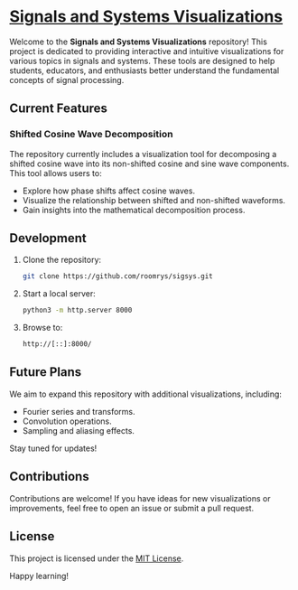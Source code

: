 # [Signals and Systems Visualizations](https://roomrys.github.io/sigsys/)

Welcome to the **Signals and Systems Visualizations** repository! This project is dedicated to providing interactive and intuitive visualizations for various topics in signals and systems. These tools are designed to help students, educators, and enthusiasts better understand the fundamental concepts of signal processing.

## Current Features

### Shifted Cosine Wave Decomposition

The repository currently includes a visualization tool for decomposing a shifted cosine wave into its non-shifted cosine and sine wave components. This tool allows users to:

- Explore how phase shifts affect cosine waves.
- Visualize the relationship between shifted and non-shifted waveforms.
- Gain insights into the mathematical decomposition process.

## Development

1. Clone the repository:

   ```bash
   git clone https://github.com/roomrys/sigsys.git
   ```

2. Start a local server:

   ```bash
   python3 -m http.server 8000
   ```

3. Browse to:

   ```bash
   http://[::]:8000/
   ```

## Future Plans

We aim to expand this repository with additional visualizations, including:

- Fourier series and transforms.
- Convolution operations.
- Sampling and aliasing effects.

Stay tuned for updates!

## Contributions

Contributions are welcome! If you have ideas for new visualizations or improvements, feel free to open an issue or submit a pull request.

## License

This project is licensed under the [MIT License](LICENSE).

Happy learning!
